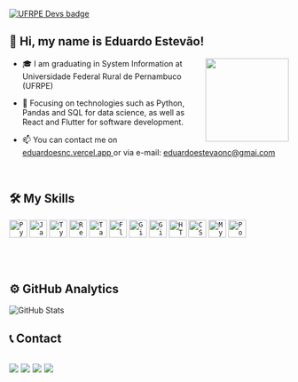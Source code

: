 [![UFRPE Devs badge](https://raw.githubusercontent.com/ufrpe-devs/comunidade/main/media/ufrpe-devs-badge.svg)](https://github.com/ufrpe-devs/comunidade)
## 💚 Hi, my name is Eduardo Estevão!
<img align="right" height="150" src="https://media.giphy.com/media/v1.Y2lkPTc5MGI3NjExeDQxa2hydnhub29xNTlkY3NjNG52aHdvajBsbjE1dHRjdGxodjFwbiZlcD12MV9pbnRlcm5hbF9naWZfYnlfaWQmY3Q9Zw/fedryX7dMGMe6lgqDm/giphy.gif"  />
<div align="left">
  
<!--- 🔭 I’m currently working on ...-->

- 🎓 I am graduating in System Information at Universidade Federal Rural de Pernambuco (UFRPE)

- 🌱 Focusing on technologies such as Python, Pandas and SQL for data science, as well as React and Flutter for software development.

- 📫 You can contact me on <a href="https://eduardoesnc.vercel.app"> eduardoesnc.vercel.app </a> or via e-mail: <a href="mailto:eduardoestevaonc@gmail.com"> eduardoestevaonc@gmai.com </a>

<!--- ⚡ Some projects:
  ### InsuranceTech
  
  
  [GitHub Repository](https://github.com/eduardoesnc/InsuranceTech)
  - <a href="https://github.com/gui-henri/PISI3"><h3>MoviePicker: </h3></a> Here i developed a full movie recommendation mobile app using Flutter and Machine Learning with Python. It was a big project, sustained by the collaboration of many developers. But even so, i had the opportunity to lead the team as an informal leader.  
  - <a href="seedabit.org.br"><h3>Seed a Bit Website: </h3></a> My first commercial project at Seed a Bit, my team was responsible for developing the company website in it's totality. Here i used HTML, CSS and Javascript to build advanced features, such as forms and objects with very specific styling. Most of the basic features and the blog were built using Wordpress.
   - <h3>Freelancing: </h3> I worked as a freelancer in the development of a mobile app, again using Flutter. The aim of the project was to help language teachers identify the terms that students had the most difficulty learning, and thanks to the app, their work was easen.
</div> -->

<br>

## 🛠 My Skills
<code><img height="32" src="https://skillicons.dev/icons?i=py" alt="Python"/></code>
<code><img height="32" src="https://skillicons.dev/icons?i=js" alt="Javascript"/></code>
<code><img height="32" src="https://skillicons.dev/icons?i=ts" alt="Typescript"/></code>
<code><img height="32" src="https://skillicons.dev/icons?i=react" alt="React"/></code>
<code><img height="32" src="https://skillicons.dev/icons?i=tailwind" alt="Tailwind"/></code>
<code><img height="32" src="https://skillicons.dev/icons?i=flutter" alt="Flutter"/></code>
<code><img height="32" src="https://skillicons.dev/icons?i=git" alt="Git"/></code>
<code><img height="32" src="https://skillicons.dev/icons?i=github" alt="Github"/></code>
<code><img height="32" src="https://skillicons.dev/icons?i=html" alt="HTML5"/></code>
<code><img height="32" src="https://skillicons.dev/icons?i=css" alt="CSS"/></code>
<code><img height="32" src="https://skillicons.dev/icons?i=mysql" alt="MySQL"/></code>
<code><img height="32" src="https://skillicons.dev/icons?i=postgres" alt="PostegreSQL"/></code>

<br><br>
## ⚙️ GitHub Analytics
![GitHub Stats](https://github-readme-stats.vercel.app/api/top-langs/?username=eduardoesnc&layout=compact&langs_count=7&theme=dark)


## 📞 Contact
<code><a href = "mailto:eduardoestevaonc@gmail.com"><img src="https://img.shields.io/badge/Gmail-D14836?style=for-the-badge&logo=gmail&logoColor=white" target="_blank"></a></code>
<code><a href="https://instagram.com/eduardoesnc" target="_blank"><img src="https://img.shields.io/badge/Instagram-E4405F?style=for-the-badge&logo=instagram&logoColor=white" target="_blank"></a></code>
<code><a href="https://www.linkedin.com/in/eduardoesnc/" target="_blank"><img src="https://img.shields.io/badge/-LinkedIn-%230077B5?style=for-the-badge&logo=linkedin&logoColor=white" target="_blank"></a></code>
<code><a href="https://eduardoesnc.vercel.app" target="_blank"><img src="https://img.shields.io/badge/Vercel-000000?style=for-the-badge&logo=vercel&logoColor=white" target="_blank"></a></code>
---
<!--
**eduardoesnc/eduardoesnc** is a ✨ _special_ ✨ repository because its `README.md` (this file) appears on your GitHub profile.

Here are some ideas to get you started:

- 🔭 I’m currently working on ...
- 🌱 I’m currently learning ...
- 👯 I’m looking to collaborate on ...
- 🤔 I’m looking for help with ...
- 💬 Ask me about ...
- 📫 How to reach me: ...
- 😄 Pronouns: ...
- ⚡ Fun fact: ...
-->
